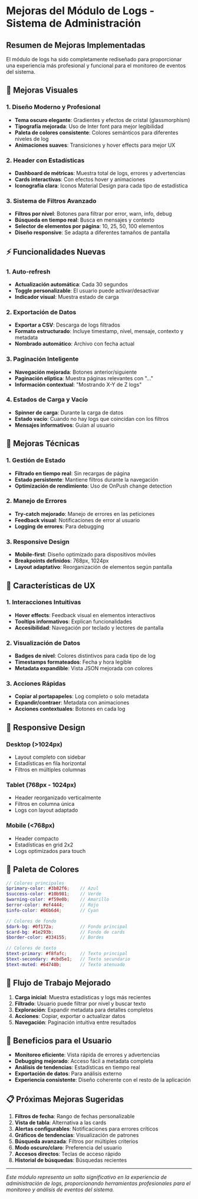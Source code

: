 # Mejoras del Módulo de Logs - Sistema de Administración

## Resumen de Mejoras Implementadas

El módulo de logs ha sido completamente rediseñado para proporcionar una experiencia más profesional y funcional para el monitoreo de eventos del sistema.

## 🎨 Mejoras Visuales

### 1. **Diseño Moderno y Profesional**
- **Tema oscuro elegante**: Gradientes y efectos de cristal (glassmorphism)
- **Tipografía mejorada**: Uso de Inter font para mejor legibilidad
- **Paleta de colores consistente**: Colores semánticos para diferentes niveles de log
- **Animaciones suaves**: Transiciones y hover effects para mejor UX

### 2. **Header con Estadísticas**
- **Dashboard de métricas**: Muestra total de logs, errores y advertencias
- **Cards interactivas**: Con efectos hover y animaciones
- **Iconografía clara**: Iconos Material Design para cada tipo de estadística

### 3. **Sistema de Filtros Avanzado**
- **Filtros por nivel**: Botones para filtrar por error, warn, info, debug
- **Búsqueda en tiempo real**: Busca en mensajes y contexto
- **Selector de elementos por página**: 10, 25, 50, 100 elementos
- **Diseño responsive**: Se adapta a diferentes tamaños de pantalla

## ⚡ Funcionalidades Nuevas

### 1. **Auto-refresh**
- **Actualización automática**: Cada 30 segundos
- **Toggle personalizable**: El usuario puede activar/desactivar
- **Indicador visual**: Muestra estado de carga

### 2. **Exportación de Datos**
- **Exportar a CSV**: Descarga de logs filtrados
- **Formato estructurado**: Incluye timestamp, nivel, mensaje, contexto y metadata
- **Nombrado automático**: Archivo con fecha actual

### 3. **Paginación Inteligente**
- **Navegación mejorada**: Botones anterior/siguiente
- **Paginación elíptica**: Muestra páginas relevantes con "..."
- **Información contextual**: "Mostrando X-Y de Z logs"

### 4. **Estados de Carga y Vacío**
- **Spinner de carga**: Durante la carga de datos
- **Estado vacío**: Cuando no hay logs que coincidan con los filtros
- **Mensajes informativos**: Guían al usuario

## 🔧 Mejoras Técnicas

### 1. **Gestión de Estado**
- **Filtrado en tiempo real**: Sin recargas de página
- **Estado persistente**: Mantiene filtros durante la navegación
- **Optimización de rendimiento**: Uso de OnPush change detection

### 2. **Manejo de Errores**
- **Try-catch mejorado**: Manejo de errores en las peticiones
- **Feedback visual**: Notificaciones de error al usuario
- **Logging de errores**: Para debugging

### 3. **Responsive Design**
- **Mobile-first**: Diseño optimizado para dispositivos móviles
- **Breakpoints definidos**: 768px, 1024px
- **Layout adaptativo**: Reorganización de elementos según pantalla

## 🎯 Características de UX

### 1. **Interacciones Intuitivas**
- **Hover effects**: Feedback visual en elementos interactivos
- **Tooltips informativos**: Explican funcionalidades
- **Accesibilidad**: Navegación por teclado y lectores de pantalla

### 2. **Visualización de Datos**
- **Badges de nivel**: Colores distintivos para cada tipo de log
- **Timestamps formateados**: Fecha y hora legible
- **Metadata expandible**: Vista JSON mejorada con colores

### 3. **Acciones Rápidas**
- **Copiar al portapapeles**: Log completo o solo metadata
- **Expandir/contraer**: Metadata con animaciones
- **Acciones contextuales**: Botones en cada log

## 📱 Responsive Design

### Desktop (>1024px)
- Layout completo con sidebar
- Estadísticas en fila horizontal
- Filtros en múltiples columnas

### Tablet (768px - 1024px)
- Header reorganizado verticalmente
- Filtros en columna única
- Logs con layout adaptado

### Mobile (<768px)
- Header compacto
- Estadísticas en grid 2x2
- Logs optimizados para touch

## 🎨 Paleta de Colores

```scss
// Colores principales
$primary-color: #3b82f6;    // Azul
$success-color: #10b981;    // Verde
$warning-color: #f59e0b;    // Amarillo
$error-color: #ef4444;      // Rojo
$info-color: #06b6d4;       // Cyan

// Colores de fondo
$dark-bg: #0f172a;          // Fondo principal
$card-bg: #1e293b;          // Fondo de cards
$border-color: #334155;     // Bordes

// Colores de texto
$text-primary: #f8fafc;     // Texto principal
$text-secondary: #cbd5e1;   // Texto secundario
$text-muted: #64748b;       // Texto atenuado
```

## 🔄 Flujo de Trabajo Mejorado

1. **Carga inicial**: Muestra estadísticas y logs más recientes
2. **Filtrado**: Usuario puede filtrar por nivel y buscar texto
3. **Exploración**: Expandir metadata para detalles completos
4. **Acciones**: Copiar, exportar o actualizar datos
5. **Navegación**: Paginación intuitiva entre resultados

## 🚀 Beneficios para el Usuario

- **Monitoreo eficiente**: Vista rápida de errores y advertencias
- **Debugging mejorado**: Acceso fácil a metadata completa
- **Análisis de tendencias**: Estadísticas en tiempo real
- **Exportación de datos**: Para análisis externo
- **Experiencia consistente**: Diseño coherente con el resto de la aplicación

## 📋 Próximas Mejoras Sugeridas

1. **Filtros de fecha**: Rango de fechas personalizable
2. **Vista de tabla**: Alternativa a las cards
3. **Alertas configurables**: Notificaciones para errores críticos
4. **Gráficos de tendencias**: Visualización de patrones
5. **Búsqueda avanzada**: Filtros por múltiples criterios
6. **Modo oscuro/claro**: Preferencia del usuario
7. **Accesos directos**: Teclas de acceso rápido
8. **Historial de búsquedas**: Búsquedas recientes

---

*Este módulo representa un salto significativo en la experiencia de administración de logs, proporcionando herramientas profesionales para el monitoreo y análisis de eventos del sistema.*

